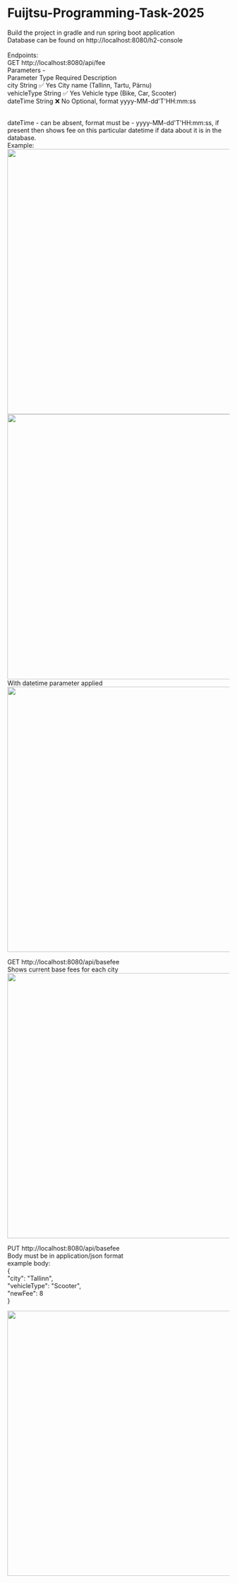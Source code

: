 # Fuijtsu-Programming-Task-2025

Build the project in gradle and run spring boot application<br>
Database can be found on http://localhost:8080/h2-console<br>
<br>
Endpoints:<br>
GET http://localhost:8080/api/fee<br>
Parameters - <br>
Parameter	Type	Required	Description<br>
city	    String	✅ Yes	    City name (Tallinn, Tartu, Pärnu)<br>
vehicleType	String	✅ Yes	    Vehicle type (Bike, Car, Scooter)<br>
dateTime	String	❌ No	    Optional, format yyyy-MM-dd'T'HH:mm:ss<br><br>

dateTime - can be absent, format must be - yyyy-MM-dd'T'HH:mm:ss, if present then shows fee on this particular datetime if data about it is in the database.<br>
Example:<br>
<img src="https://github.com/user-attachments/assets/9e96e41f-6edc-427c-8a51-5c33e6ac155a" width="600"><br>
<img src="https://github.com/user-attachments/assets/c25f9e83-a6a4-4c98-a7ea-f3bbb543b7c0" width="600"><br>
With datetime parameter applied<br>
<img src="https://github.com/user-attachments/assets/2b2e3a8f-f047-48f6-8fc4-9365c78d9ba3" width="600"><br>




GET http://localhost:8080/api/basefee<br>
Shows current base fees for each city<br>
<img src="https://github.com/user-attachments/assets/e5a368c1-8781-4c3c-8f1f-ca5f033ce15c" width="600"><br>


PUT http://localhost:8080/api/basefee<br>
Body must be in application/json format<br>
example body:<br>
{<br>
    "city": "Tallinn",<br>
    "vehicleType": "Scooter",<br>
    "newFee": 8<br>
}<br>

<img src="https://github.com/user-attachments/assets/890cd4bb-2a6c-4d0f-85c4-04c7f8aeed66" width="600">
